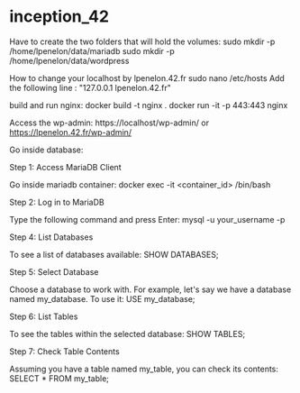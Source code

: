 # inception_42

Have to create the two folders that will hold the volumes:
sudo mkdir -p /home/lpenelon/data/mariadb
sudo mkdir -p /home/lpenelon/data/wordpress

How to change your localhost by lpenelon.42.fr
sudo nano /etc/hosts
Add the following line : "127.0.0.1 lpenelon.42.fr"

build and run nginx:
docker build -t nginx .
docker run -it -p 443:443 nginx

Access the wp-admin: https://localhost/wp-admin/ or https://lpenelon.42.fr/wp-admin/



Go inside database:

Step 1: Access MariaDB Client

Go inside mariadb container:
docker exec -it <container_id> /bin/bash

Step 2: Log in to MariaDB

Type the following command and press Enter:
mysql -u your_username -p

Step 4: List Databases

To see a list of databases available:
SHOW DATABASES;

Step 5: Select Database

Choose a database to work with. For example, let's say we have a database named my_database. To use it:
USE my_database;

Step 6: List Tables

To see the tables within the selected database:
SHOW TABLES;

Step 7: Check Table Contents

Assuming you have a table named my_table, you can check its contents:
SELECT * FROM my_table;